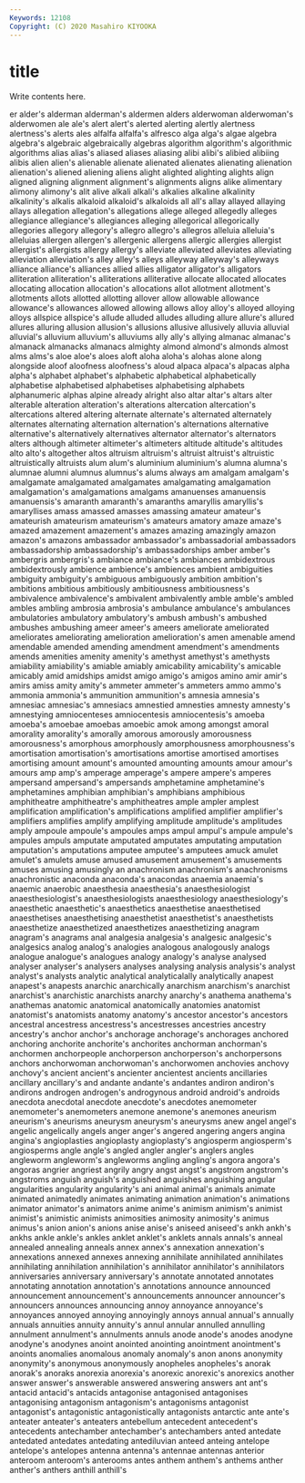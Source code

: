 ```yaml
---
Keywords: 12108
Copyright: (C) 2020 Masahiro KIYOOKA
---
```


# title

Write contents here.

er alder's alderman alderman's aldermen alders alderwoman alderwoman's alderwomen ale
ale's alert alert's alerted alerting alertly alertness alertness's alerts ales
alfalfa alfalfa's alfresco alga alga's algae algebra algebra's algebraic algebraically
algebras algorithm algorithm's algorithmic algorithms alias alias's aliased aliases aliasing
alibi alibi's alibied alibiing alibis alien alien's alienable alienate alienated
alienates alienating alienation alienation's aliened aliening aliens alight alighted alighting
alights align aligned aligning alignment alignment's alignments aligns alike alimentary
alimony alimony's alit alive alkali alkali's alkalies alkaline alkalinity alkalinity's
alkalis alkaloid alkaloid's alkaloids all all's allay allayed allaying allays
allegation allegation's allegations allege alleged allegedly alleges allegiance allegiance's allegiances
alleging allegorical allegorically allegories allegory allegory's allegro allegro's allegros alleluia
alleluia's alleluias allergen allergen's allergenic allergens allergic allergies allergist allergist's
allergists allergy allergy's alleviate alleviated alleviates alleviating alleviation alleviation's alley
alley's alleys alleyway alleyway's alleyways alliance alliance's alliances allied allies
alligator alligator's alligators alliteration alliteration's alliterations alliterative allocate allocated allocates
allocating allocation allocation's allocations allot allotment allotment's allotments allots allotted
allotting allover allow allowable allowance allowance's allowances allowed allowing allows
alloy alloy's alloyed alloying alloys allspice allspice's allude alluded alludes
alluding allure allure's allured allures alluring allusion allusion's allusions allusive
allusively alluvia alluvial alluvial's alluvium alluvium's alluviums ally ally's allying
almanac almanac's almanack almanacks almanacs almighty almond almond's almonds almost
alms alms's aloe aloe's aloes aloft aloha aloha's alohas alone
along alongside aloof aloofness aloofness's aloud alpaca alpaca's alpacas alpha
alpha's alphabet alphabet's alphabetic alphabetical alphabetically alphabetise alphabetised alphabetises alphabetising
alphabets alphanumeric alphas alpine already alright also altar altar's altars
alter alterable alteration alteration's alterations altercation altercation's altercations altered altering
alternate alternate's alternated alternately alternates alternating alternation alternation's alternations alternative
alternative's alternatively alternatives alternator alternator's alternators alters although altimeter altimeter's
altimeters altitude altitude's altitudes alto alto's altogether altos altruism altruism's
altruist altruist's altruistic altruistically altruists alum alum's aluminium aluminium's alumna
alumna's alumnae alumni alumnus alumnus's alums always am amalgam amalgam's
amalgamate amalgamated amalgamates amalgamating amalgamation amalgamation's amalgamations amalgams amanuenses amanuensis
amanuensis's amaranth amaranth's amaranths amaryllis amaryllis's amaryllises amass amassed amasses
amassing amateur amateur's amateurish amateurism amateurism's amateurs amatory amaze amaze's
amazed amazement amazement's amazes amazing amazingly amazon amazon's amazons ambassador
ambassador's ambassadorial ambassadors ambassadorship ambassadorship's ambassadorships amber amber's ambergris ambergris's
ambiance ambiance's ambiances ambidextrous ambidextrously ambience ambience's ambiences ambient ambiguities
ambiguity ambiguity's ambiguous ambiguously ambition ambition's ambitions ambitious ambitiously ambitiousness
ambitiousness's ambivalence ambivalence's ambivalent ambivalently amble amble's ambled ambles ambling
ambrosia ambrosia's ambulance ambulance's ambulances ambulatories ambulatory ambulatory's ambush ambush's
ambushed ambushes ambushing ameer ameer's ameers ameliorate ameliorated ameliorates ameliorating
amelioration amelioration's amen amenable amend amendable amended amending amendment amendment's
amendments amends amenities amenity amenity's amethyst amethyst's amethysts amiability amiability's
amiable amiably amicability amicability's amicable amicably amid amidships amidst amigo
amigo's amigos amino amir amir's amirs amiss amity amity's ammeter
ammeter's ammeters ammo ammo's ammonia ammonia's ammunition ammunition's amnesia amnesia's
amnesiac amnesiac's amnesiacs amnestied amnesties amnesty amnesty's amnestying amniocenteses amniocentesis
amniocentesis's amoeba amoeba's amoebae amoebas amoebic amok among amongst amoral
amorality amorality's amorally amorous amorously amorousness amorousness's amorphous amorphously amorphousness
amorphousness's amortisation amortisation's amortisations amortise amortised amortises amortising amount amount's
amounted amounting amounts amour amour's amours amp amp's amperage amperage's
ampere ampere's amperes ampersand ampersand's ampersands amphetamine amphetamine's amphetamines amphibian
amphibian's amphibians amphibious amphitheatre amphitheatre's amphitheatres ample ampler amplest amplification
amplification's amplifications amplified amplifier amplifier's amplifiers amplifies amplify amplifying amplitude
amplitude's amplitudes amply ampoule ampoule's ampoules amps ampul ampul's ampule
ampule's ampules ampuls amputate amputated amputates amputating amputation amputation's amputations
amputee amputee's amputees amuck amulet amulet's amulets amuse amused amusement
amusement's amusements amuses amusing amusingly an anachronism anachronism's anachronisms anachronistic
anaconda anaconda's anacondas anaemia anaemia's anaemic anaerobic anaesthesia anaesthesia's anaesthesiologist
anaesthesiologist's anaesthesiologists anaesthesiology anaesthesiology's anaesthetic anaesthetic's anaesthetics anaesthetise anaesthetised anaesthetises
anaesthetising anaesthetist anaesthetist's anaesthetists anaesthetize anaesthetized anaesthetizes anaesthetizing anagram anagram's
anagrams anal analgesia analgesia's analgesic analgesic's analgesics analog analog's analogies
analogous analogously analogs analogue analogue's analogues analogy analogy's analyse analysed
analyser analyser's analysers analyses analysing analysis analysis's analyst analyst's analysts
analytic analytical analyticalally analytically anapest anapest's anapests anarchic anarchically anarchism
anarchism's anarchist anarchist's anarchistic anarchists anarchy anarchy's anathema anathema's anathemas
anatomic anatomical anatomically anatomies anatomist anatomist's anatomists anatomy anatomy's ancestor
ancestor's ancestors ancestral ancestress ancestress's ancestresses ancestries ancestry ancestry's anchor
anchor's anchorage anchorage's anchorages anchored anchoring anchorite anchorite's anchorites anchorman
anchorman's anchormen anchorpeople anchorperson anchorperson's anchorpersons anchors anchorwoman anchorwoman's anchorwomen
anchovies anchovy anchovy's ancient ancient's ancienter ancientest ancients ancillaries ancillary
ancillary's and andante andante's andantes andiron andiron's andirons androgen androgen's
androgynous android android's androids anecdota anecdotal anecdote anecdote's anecdotes anemometer
anemometer's anemometers anemone anemone's anemones aneurism aneurism's aneurisms aneurysm aneurysm's
aneurysms anew angel angel's angelic angelically angels anger anger's angered
angering angers angina angina's angioplasties angioplasty angioplasty's angiosperm angiosperm's angiosperms
angle angle's angled angler angler's anglers angles angleworm angleworm's angleworms
angling angling's angora angora's angoras angrier angriest angrily angry angst
angst's angstrom angstrom's angstroms anguish anguish's anguished anguishes anguishing angular
angularities angularity angularity's ani animal animal's animals animate animated animatedly
animates animating animation animation's animations animator animator's animators anime anime's
animism animism's animist animist's animistic animists animosities animosity animosity's animus
animus's anion anion's anions anise anise's aniseed aniseed's ankh ankh's
ankhs ankle ankle's ankles anklet anklet's anklets annals annals's anneal
annealed annealing anneals annex annex's annexation annexation's annexations annexed annexes
annexing annihilate annihilated annihilates annihilating annihilation annihilation's annihilator annihilator's annihilators
anniversaries anniversary anniversary's annotate annotated annotates annotating annotation annotation's annotations
announce announced announcement announcement's announcements announcer announcer's announcers announces announcing
annoy annoyance annoyance's annoyances annoyed annoying annoyingly annoys annual annual's
annually annuals annuities annuity annuity's annul annular annulled annulling annulment
annulment's annulments annuls anode anode's anodes anodyne anodyne's anodynes anoint
anointed anointing anointment anointment's anoints anomalies anomalous anomaly anomaly's anon
anons anonymity anonymity's anonymous anonymously anopheles anopheles's anorak anorak's anoraks
anorexia anorexia's anorexic anorexic's anorexics another answer answer's answerable answered
answering answers ant ant's antacid antacid's antacids antagonise antagonised antagonises
antagonising antagonism antagonism's antagonisms antagonist antagonist's antagonistic antagonistically antagonists antarctic
ante ante's anteater anteater's anteaters antebellum antecedent antecedent's antecedents antechamber
antechamber's antechambers anted antedate antedated antedates antedating antediluvian anteed anteing
antelope antelope's antelopes antenna antenna's antennae antennas anterior anteroom anteroom's
anterooms antes anthem anthem's anthems anther anther's anthers anthill anthill's
